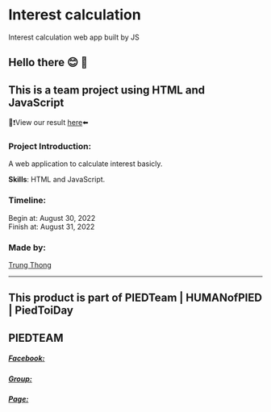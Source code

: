 # Interest calculation
Interest calculation web app built by JS

## Hello there  :blush: 👋

## This is a team project using HTML and JavaScript
🎉❗View our result [here]()⬅️

### Project Introduction:

A web application to calculate interest basicly.

**Skills**: HTML and JavaScript. 

### Timeline:

Begin at: August 30, 2022 \
Finish at: August 31, 2022 

### Made by:

[Trung Thong](https://github.com/thongnt0208) 

---------------

### 
## This product is part of PIEDTeam | HUMANofPIED | PiedToiDay

## **PIEDTEAM** 
##### [Facebook: ](https://www.facebook.com/nomadic.lodestar/)
##### [Group: ](https://www.facebook.com/groups/318166702534463)
##### [Page: ](https://www.facebook.com/search/top?=pied%20t%E1%BB%9Bi%20%C4%91%C3%A2y)
